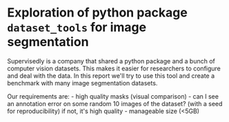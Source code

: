 
# Exploration of python package `dataset_tools` for image segmentation

Supervisedly is a company that shared a python package and a bunch of computer vision datasets. 
This makes it easier for researchers to configure and deal with the data.
In this report we'll try to use this tool and create a benchmark with many image segmentation datasets.

Our requirements are:
    - high quality masks (visual comparison)
        - can I see an annotation error on some random 10 images of the dataset? (with a seed for reproducibility) if not, it's high quality
    - manageable size (<5GB)
